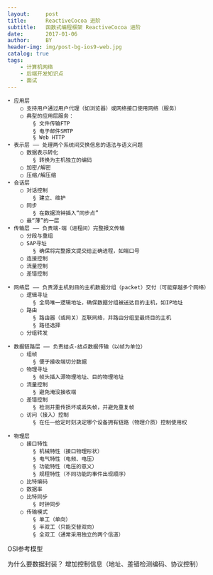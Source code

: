 ```yaml
---
layout:     post
title:      ReactiveCocoa 进阶
subtitle:   函数式编程框架 ReactiveCocoa 进阶
date:       2017-01-06
author:     BY
header-img: img/post-bg-ios9-web.jpg
catalog: true
tags:
    - 计算机网络
    - 后端开发知识点
    - 面试
---
```

	• 应用层
		○ 支持用户通过用户代理（如浏览器）或网络接口使用网络（服务）
		○ 典型的应用层服务：
			§ 文件传输FTP
			§ 电子邮件SMTP
			§ Web HTTP
	• 表示层 —— 处理两个系统间交换信息的语法与语义问题
		○ 数据表示转化
			§ 转换为主机独立的编码
		○ 加密/解密
		○ 压缩/解压缩
	• 会话层
		○ 对话控制
			§ 建立、维护
		○ 同步
			§ 在数据流钟插入“同步点”
		○ 最“薄”的一层
	• 传输层 —— 负责端-端（进程间）完整报文传输
		○ 分段与重组
		○ SAP寻址
			§ 确保将完整报文提交给正确进程，如端口号
		○ 连接控制
		○ 流量控制
		○ 差错控制

	• 网络层 —— 负责源主机到目的主机数据分组（packet）交付（可能穿越多个网络）
		○ 逻辑寻址
			§ 全局唯一逻辑地址，确保数据分组被送达目的主机，如IP地址
		○ 路由
			§ 路由器（或网关）互联网络，并路由分组至最终目的主机
			§ 路径选择
		○ 分组转发

	• 数据链路层 —— 负责结点-结点数据传输（以帧为单位）
		○ 组帧
			§ 便于接收端切分数据
		○ 物理寻址
			§ 帧头插入源物理地址、目的物理地址
		○ 流量控制
			§ 避免淹没接收端
		○ 差错控制
			§ 检测并重传损坏或丢失帧，并避免重复帧
		○ 访问（接入）控制
			§ 在任一给定时刻决定哪个设备拥有链路（物理介质）控制使用权

	• 物理层
		○ 接口特性
			§ 机械特性（接口物理形状）
			§ 电气特性（电频、电压）
			§ 功能特性（电压的意义）
			§ 规程特性（不同功能的事件出现顺序）
		○ 比特编码
		○ 数据率
		○ 比特同步
			§ 时钟同步
		○ 传输模式
			§ 单工（单向）
			§ 半双工（只能交替双向）
			§ 全双工（通常采用独立的两个信道）


OSI参考模型




为什么要数据封装？
增加控制信息（地址、差错检测编码、协议控制）

